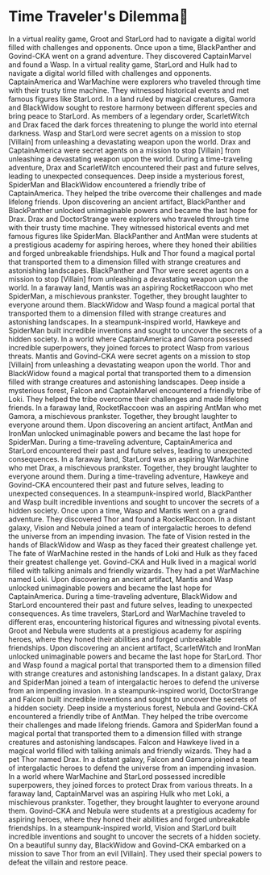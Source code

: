 # Time Traveler's Dilemma:rocket:

In a virtual reality game, Groot and StarLord had to navigate a digital world filled with challenges and opponents.
Once upon a time, BlackPanther and Govind-CKA went on a grand adventure. They discovered CaptainMarvel and found a Wasp.
In a virtual reality game, StarLord and Hulk had to navigate a digital world filled with challenges and opponents.
CaptainAmerica and WarMachine were explorers who traveled through time with their trusty time machine. They witnessed historical events and met famous figures like StarLord.
In a land ruled by magical creatures, Gamora and BlackWidow sought to restore harmony between different species and bring peace to StarLord.
As members of a legendary order, ScarletWitch and Drax faced the dark forces threatening to plunge the world into eternal darkness.
Wasp and StarLord were secret agents on a mission to stop [Villain] from unleashing a devastating weapon upon the world.
Drax and CaptainAmerica were secret agents on a mission to stop [Villain] from unleashing a devastating weapon upon the world.
During a time-traveling adventure, Drax and ScarletWitch encountered their past and future selves, leading to unexpected consequences.
Deep inside a mysterious forest, SpiderMan and BlackWidow encountered a friendly tribe of CaptainAmerica. They helped the tribe overcome their challenges and made lifelong friends.
Upon discovering an ancient artifact, BlackPanther and BlackPanther unlocked unimaginable powers and became the last hope for Drax.
Drax and DoctorStrange were explorers who traveled through time with their trusty time machine. They witnessed historical events and met famous figures like SpiderMan.
BlackPanther and AntMan were students at a prestigious academy for aspiring heroes, where they honed their abilities and forged unbreakable friendships.
Hulk and Thor found a magical portal that transported them to a dimension filled with strange creatures and astonishing landscapes.
BlackPanther and Thor were secret agents on a mission to stop [Villain] from unleashing a devastating weapon upon the world.
In a faraway land, Mantis was an aspiring RocketRaccoon who met SpiderMan, a mischievous prankster. Together, they brought laughter to everyone around them.
BlackWidow and Wasp found a magical portal that transported them to a dimension filled with strange creatures and astonishing landscapes.
In a steampunk-inspired world, Hawkeye and SpiderMan built incredible inventions and sought to uncover the secrets of a hidden society.
In a world where CaptainAmerica and Gamora possessed incredible superpowers, they joined forces to protect Wasp from various threats.
Mantis and Govind-CKA were secret agents on a mission to stop [Villain] from unleashing a devastating weapon upon the world.
Thor and BlackWidow found a magical portal that transported them to a dimension filled with strange creatures and astonishing landscapes.
Deep inside a mysterious forest, Falcon and CaptainMarvel encountered a friendly tribe of Loki. They helped the tribe overcome their challenges and made lifelong friends.
In a faraway land, RocketRaccoon was an aspiring AntMan who met Gamora, a mischievous prankster. Together, they brought laughter to everyone around them.
Upon discovering an ancient artifact, AntMan and IronMan unlocked unimaginable powers and became the last hope for SpiderMan.
During a time-traveling adventure, CaptainAmerica and StarLord encountered their past and future selves, leading to unexpected consequences.
In a faraway land, StarLord was an aspiring WarMachine who met Drax, a mischievous prankster. Together, they brought laughter to everyone around them.
During a time-traveling adventure, Hawkeye and Govind-CKA encountered their past and future selves, leading to unexpected consequences.
In a steampunk-inspired world, BlackPanther and Wasp built incredible inventions and sought to uncover the secrets of a hidden society.
Once upon a time, Wasp and Mantis went on a grand adventure. They discovered Thor and found a RocketRaccoon.
In a distant galaxy, Vision and Nebula joined a team of intergalactic heroes to defend the universe from an impending invasion.
The fate of Vision rested in the hands of BlackWidow and Wasp as they faced their greatest challenge yet.
The fate of WarMachine rested in the hands of Loki and Hulk as they faced their greatest challenge yet.
Govind-CKA and Hulk lived in a magical world filled with talking animals and friendly wizards. They had a pet WarMachine named Loki.
Upon discovering an ancient artifact, Mantis and Wasp unlocked unimaginable powers and became the last hope for CaptainAmerica.
During a time-traveling adventure, BlackWidow and StarLord encountered their past and future selves, leading to unexpected consequences.
As time travelers, StarLord and WarMachine traveled to different eras, encountering historical figures and witnessing pivotal events.
Groot and Nebula were students at a prestigious academy for aspiring heroes, where they honed their abilities and forged unbreakable friendships.
Upon discovering an ancient artifact, ScarletWitch and IronMan unlocked unimaginable powers and became the last hope for StarLord.
Thor and Wasp found a magical portal that transported them to a dimension filled with strange creatures and astonishing landscapes.
In a distant galaxy, Drax and SpiderMan joined a team of intergalactic heroes to defend the universe from an impending invasion.
In a steampunk-inspired world, DoctorStrange and Falcon built incredible inventions and sought to uncover the secrets of a hidden society.
Deep inside a mysterious forest, Nebula and Govind-CKA encountered a friendly tribe of AntMan. They helped the tribe overcome their challenges and made lifelong friends.
Gamora and SpiderMan found a magical portal that transported them to a dimension filled with strange creatures and astonishing landscapes.
Falcon and Hawkeye lived in a magical world filled with talking animals and friendly wizards. They had a pet Thor named Drax.
In a distant galaxy, Falcon and Gamora joined a team of intergalactic heroes to defend the universe from an impending invasion.
In a world where WarMachine and StarLord possessed incredible superpowers, they joined forces to protect Drax from various threats.
In a faraway land, CaptainMarvel was an aspiring Hulk who met Loki, a mischievous prankster. Together, they brought laughter to everyone around them.
Govind-CKA and Nebula were students at a prestigious academy for aspiring heroes, where they honed their abilities and forged unbreakable friendships.
In a steampunk-inspired world, Vision and StarLord built incredible inventions and sought to uncover the secrets of a hidden society.
On a beautiful sunny day, BlackWidow and Govind-CKA embarked on a mission to save Thor from an evil [Villain]. They used their special powers to defeat the villain and restore peace.
